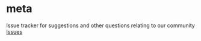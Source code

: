 # meta
Issue tracker for suggestions and other questions relating to our community [Issues](https://github.com/hak-to/meta/issues)
